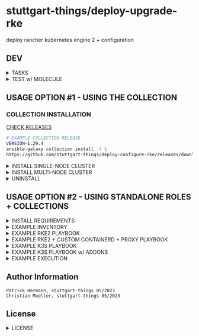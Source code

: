 # stuttgart-things/deploy-upgrade-rke

deploy rancher kubernetes engine  2 + configuration

## DEV

<details><summary>TASKS</summary>

```bash
task: Available tasks for this project:
* branch:           Create branch from main
* commit:           Commit + push code into branch
* pr:               Create pull request into main
* setup-venv:       Setup python virtual environment
```

</details>

<details><summary>TEST w/ MOLECULE</summary>

```bash
# UPDATE INVENTORY + PLATFORMS NAME
task setup-venv
source ./.venv/bin/activate
task setup-molecule
scenario=rke2 task run-molecule
# scenario=k3s task run-molecule
```

</details>


## USAGE OPTION #1 - USING THE COLLECTION

### COLLECTION INSTALLATION

[CHECK RELEASES](https://github.com/stuttgart-things/deploy-configure-rke/releases)

```bash
# EXAMPLE COLLECTION RELEASE
VERSION=1.29.4
ansible-galaxy collection install -f \
https://github.com/stuttgart-things/deploy-configure-rke/releases/download/${VERSION}/sthings-deploy_rke-${VERSION}.tar.gz
```

<details><summary>INSTALL SINGLE-NODE CLUSTER</summary>

```bash
# CREATE INVENTORY
cat <<EOF > rke2.yaml
---
initial_master_node:
  hosts:
    10.100.136.150
additional_master_nodes:
EOF

# PLAYBOOK CALL
CLUSTER_NAME=rke2
mkdir ~/.kube/

ansible-playbook sthings.deploy_rke.rke2 \
-i rke2.yaml -vv \
-e rke2_fetched_kubeconfig_path=~/.kube/${CLUSTER_NAME} \
-e cluster_setup=singlenode \
-vv
```

</details>

<details><summary>INSTALL MULTI-NODE CLUSTER</summary>

```bash
# CREATE INVENTORY
cat <<EOF > rke2.yaml
initial_master_node:
  hosts:
    10.100.136.150
additional_master_nodes:
  hosts:
    10.100.136.151
    10.100.136.152
EOF

# PLAYBOOK CALL
CLUSTER_NAME=rke2
mkdir ~/.kube/${CLUSTER_NAME}

ansible-playbook sthings.deploy_rke.rke2 \
-i rke2.yaml -vv \
-e rke2_fetched_kubeconfig_path=~/.kube/${CLUSTER_NAME} \
-e cluster_setup=multinode \
-vv
```

</details>

<details><summary>UNINSTALL</summary>

```bash
# CREATE INVENTORY
cat <<EOF > rke2.yaml
initial_master_node:
  hosts:
    10.100.136.150
additional_master_nodes:
  hosts:
    10.100.136.151
    10.100.136.152
EOF

# PLAYBOOK CALL
CLUSTER_NAME=rke2
mkdir ~/.kube/${CLUSTER_NAME}

ansible-playbook sthings.deploy_rke.rke2 \
-i rke2.yaml -vv \
-e rke2_fetched_kubeconfig_path=~/.kube/${CLUSTER_NAME} \
-e cluster_setup=multinode \
-e rke_state: absent \
-vv
```

</details>


## USAGE OPTION #2 - USING STANDALONE ROLES + COLLECTIONS</summary>


<details><summary>INSTALL REQUIREMENTS</summary>

```
cat <<EOF > ./requirements.yaml
roles:
- src: https://github.com/stuttgart-things/deploy-configure-rke.git
  scm: git
- src: https://github.com/stuttgart-things/configure-rke-node.git
  scm: git
- src: https://github.com/stuttgart-things/install-requirements.git
  scm: git
- src: https://github.com/stuttgart-things/install-configure-docker.git
  scm: git
- src: https://github.com/stuttgart-things/create-os-user.git
  scm: git
- src: https://github.com/stuttgart-things/download-install-binary.git
  scm: git

collections:
- name: community.crypto
  version: 2.15.1
- name: community.general
  version: 7.3.0
- name: ansible.posix
  version: 1.5.2
- name: kubernetes.core
  version: 2.4.0
EOF

ansible-galaxy install -r ./requirements.yaml -f
```

</details>

<details><summary>EXAMPLE INVENTORY</summary>

```bash
cat <<EOF > ./inv
# MULTINODE-CLUSTER
[initial_master_node]
{{ .fqdn }} ansible_ssh_common_args='-o StrictHostKeyChecking=no'
[additional_master_nodes]
{{ .fqdn }} ansible_ssh_common_args='-o StrictHostKeyChecking=no'
{{ .fqdn }} ansible_ssh_common_args='-o StrictHostKeyChecking=no'

# SINGLENODE-CLUSTER
[initial_master_node]
{{ .fqdn }} ansible_ssh_common_args='-o StrictHostKeyChecking=no'
[additional_master_nodes]
EOF
```
</details>

</details>

<details><summary>EXAMPLE RKE2 PLAYBOOK</summary>

```bash
cat <<EOF > inventory.yaml
---
all:
  vars:
    ansible_ssh_common_args: "-o StrictHostKeyChecking=no"
  children:
    initial_master_node:
      hosts:
        10.31.103.33:
    additional_master_nodes:
      hosts:
        10.31.103.28:
        10.31.103.35:
    workers:
      hosts:
        10.31.103.29:
EOF
```


```bash
cat <<EOF > ./play.yaml
---
- name: Converge
  hosts: all
  gather_facts: true
  become: true

  vars:
    rke_state: present #absent
    rke_version: 2
    rke2_k8s_version: 1.33.4
    prepare_rancher_ha_nodes: true #false
    rke2_airgapped_installation: true
    rke2_release_kind: rke2r1 # rke2r2
    cluster_setup: multinode
    disableKubeProxy: true
    disable_rke2_components:
      - rke2-ingress-nginx
      - rke2-snapshot-controller
      - rke2-snapshot-controller-crd
      - rke2-snapshot-validation-webhook
      #- rke2-metrics-server
    rke2_cni: none
    install_cilium: true

    fetched_kubeconfig_path: rke2-cluster.yaml
    rke2_registry_mirrors:
      - name: "docker.io"
        endpoints:
          #- "https://docker.harbor.example.com"
          - "https://registry-1.docker.io"

    manifests:
      lb_pool:
        manifest: |
          apiVersion: cilium.io/v2alpha1
          kind: CiliumLoadBalancerIPPool
          metadata:
            name: first-pool
          spec:
            blocks:
              - start: 10.100.136.227
                stop: 10.100.136.228

      announcement_policy:
        manifest: |
          ---
          apiVersion: cilium.io/v2alpha1
          kind: CiliumL2AnnouncementPolicy
          metadata:
            name: default-l2-announcement-policy
            namespace: kube-system
          spec:
            externalIPs: true
            loadBalancerIPs: true

  roles:
    - role: deploy-configure-rke
EOF

ansible-playbook -i inv play.yaml -vv
```

</details>

<details><summary>EXAMPLE RKE2 + CUSTOM CONTAINERD + PROXY PLAYBOOK</summary>

```bash
cat <<EOF > ./play.yaml
- hosts: all
  become: true
  vars:
    containerdRootPath: /net/rngvm00556/fs0
    rke_version: 2
    rke2_airgapped_installation: true
    rke2_k8s_version: 1.26.0
    rke2_release_kind: rke2r2 #rke2r1
    cluster_setup: singlenode
    rke2_airgapped_installation: false
    enable_ingress_controller: false
    install_containerd: true
    rke2_configure_proxy: true
    rke2_proxy_config: |
      HOME=/root
      export HTTP_PROXY="http://127.0.0.1:3128"
      # export..
    containerd_proxy_config: |
      Environment="HTTP_PROXY=http://127.0.0.1:3128/"
      Environment="HTTPS_PROXY=http://127.0.0.1:3128/"
      # Environment..
  roles:
    - role: deploy-configure-rke
EOF

ansible-playbook -i inv play.yaml -vv
```

</details>


<details><summary>EXAMPLE K3S PLAYBOOK</summary>

```bash
cat <<EOF > ./play.yaml
- hosts: all
  become: true

  vars:
    install_k3s: true
    k3s_state: present #absent
    k3s_k8s_version: 1.31.1
    k3s_release_kind: k3s1
    cluster_setup: singlenode
    install_cillium: true

  roles:
    - role: deploy-configure-rke
EOF

ansible-playbook -i inv play.yaml -vv
```

</details>

<details><summary>EXAMPLE K3S PLAYBOOK w/ ADDONS</summary>

```bash
cat <<EOF > ./play.yaml
- hosts: all
  gather_facts: true
  become: true

  vars:
    install_k3s: true
    k3s_state: present #absent
    k3s_k8s_version: 1.31.1
    k3s_release_kind: k3s1
    cluster_setup: singlenode
    install_cillium: true
    deploy_helm_charts: true
    helm_repositories:
      ingress-nginx:
        url: https://kubernetes.github.io/ingress-nginx
      cert-manager:
        url: https://charts.jetstack.io

    helm_releases:
      ingress-nginx:
        ref: ingress-nginx/ingress-nginx
        version: 4.11.3
        namespace: ingress-nginx
        ignore: false
        wait: true
        helm_values: |
          controller:
            hostNetwork: true
            service:
              type: ClusterIP

      cert-manager:
        ref: cert-manager/cert-manager
        version: v1.16.1
        namespace: cert-manager
        ignore: false
        wait: true
        helm_values: |
          crds:
            enabled: true

    additional_helm_manifests:
      cluster_issuer:
        manifest: |
          apiVersion: cert-manager.io/v1
          kind: ClusterIssuer
          metadata:
            name: ca-issuer
          spec:
            ca:
              secretName: root-ca

  roles:
    - role: deploy-configure-rke
EOF

ansible-playbook -i inv play.yaml -vv
```

</details>





<details><summary>EXAMPLE EXECUTION</summary>

```bash
ansible-playbook -i rke2 play.yaml -vv
```

</details>

</details>


Author Information
------------------
```
Patrick Hermann, stuttgart-things 05/2023
Christian Mueller, stuttgart-things 05/2023
```

## License
<details><summary>LICENSE</summary>

Copyright 2020 patrick hermann.

Licensed under the Apache License, Version 2.0 (the "License");
you may not use this file except in compliance with the License.
You may obtain a copy of the License at

    http://www.apache.org/licenses/LICENSE-2.0

Unless required by applicable law or agreed to in writing, software
distributed under the License is distributed on an "AS IS" BASIS,
WITHOUT WARRANTIES OR CONDITIONS OF ANY KIND, either express or implied.
See the License for the specific language governing permissions and
limitations under the License.
</details>
